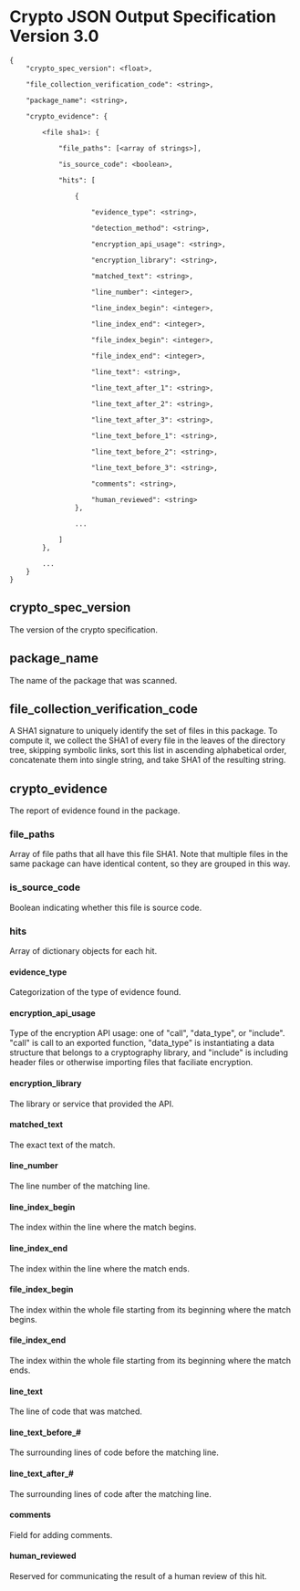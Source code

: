 # Crypto JSON Output Specification Version 3.0 #

```
{
    "crypto_spec_version": <float>,

    "file_collection_verification_code": <string>,

    "package_name": <string>,

    "crypto_evidence": {

        <file sha1>: {

            "file_paths": [<array of strings>],

            "is_source_code": <boolean>,

            "hits": [

                {

                    "evidence_type": <string>,

                    "detection_method": <string>,

                    "encryption_api_usage": <string>,

                    "encryption_library": <string>,

                    "matched_text": <string>,

                    "line_number": <integer>,

                    "line_index_begin": <integer>,

                    "line_index_end": <integer>,

                    "file_index_begin": <integer>,

                    "file_index_end": <integer>,

                    "line_text": <string>,

                    "line_text_after_1": <string>,

                    "line_text_after_2": <string>,

                    "line_text_after_3": <string>,

                    "line_text_before_1": <string>,

                    "line_text_before_2": <string>,

                    "line_text_before_3": <string>,

                    "comments": <string>,

                    "human_reviewed": <string>
                },

                ...

            ]
        },

        ...
    }
}

```

## crypto_spec_version ##
The version of the crypto specification.

## package_name ##
The name of the package that was scanned.

## file_collection_verification_code ##
A SHA1 signature to uniquely identify the set of files in this package. To compute it, we collect the SHA1 of every file in the leaves of the directory tree, skipping symbolic links, sort this list in ascending alphabetical order, concatenate them into single string, and take SHA1 of the resulting string.

## crypto_evidence ##
The report of evidence found in the package.

### file_paths ###
Array of file paths that all have this file SHA1. Note that multiple files in the same package can have identical content, so they are grouped in this way.

### is_source_code ###
Boolean indicating whether this file is source code.

### hits ###
Array of dictionary objects for each hit.

#### evidence_type ####
Categorization of the type of evidence found.

#### encryption_api_usage ####
Type of the encryption API usage: one of "call", "data_type", or "include". "call" is call to an exported function, "data_type" is instantiating a data structure that belongs to a cryptography library, and "include" is including header files or otherwise importing files that faciliate encryption.

#### encryption_library ####
The library or service that provided the API.

#### matched_text ####
The exact text of the match.

#### line_number ####
The line number of the matching line.

#### line_index_begin ####
The index within the line where the match begins.

#### line_index_end ####
The index within the line where the match ends.

#### file_index_begin ####
The index within the whole file starting from its beginning where the match begins.

#### file_index_end ####
The index within the whole file starting from its beginning where the match ends.

#### line_text ####
The line of code that was matched.

#### line_text_before\_\# ####
The surrounding lines of code before the matching line.

#### line_text_after\_\# ####
The surrounding lines of code after the matching line.

#### comments ####
Field for adding comments.

#### human_reviewed ####
Reserved for communicating the result of a human review of this hit.
